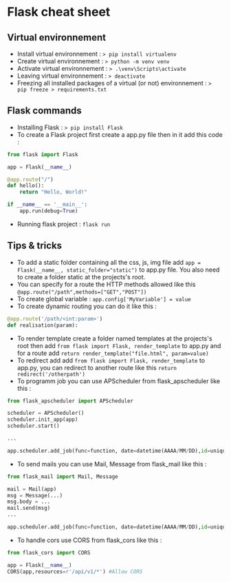 # Flask cheat sheet

## Virtual environnement
- Install virtual environnement : `> pip install virtualenv`
- Create virtual environnement : `> python -m venv venv`
- Activate virtual environnement : `> .\venv\Scripts\activate`
- Leaving virtual environnement : `> deactivate`
- Freezing all installed packages of a virtual (or not) environnement : `> pip freeze > requirements.txt`

## Flask commands
- Installing Flask : `> pip install Flask`
- To create a Flask project first create a app.py file then in it add this code :

```py
from flask import Flask

app = Flask(__name__)

@app.route("/")
def hello():
    return "Hello, World!"

if __name__ == '__main__':
    app.run(debug=True)
```

- Running flask project : `flask run`
  
## Tips & tricks
- To add a static folder containing all the css, js, img file add `app = Flask(__name__, static_folder="static")` to app.py file. You also need to create a folder static at the projects's root.
- You can specify for a route the HTTP methods allowed like this `@app.route("/path",methods=["GET","POST"])`
- To create global variable : `app.config['MyVariable'] = value`
- To create dynamic routing you can do it like this :
```py
@app.route('/path/<int:param>')
def realisation(param):
```
- To render template create a folder named templates at the projects's root then add `from flask import Flask, render_template` to app.py and for a route add `return render_template("file.html", param=value)`
- To redirect add add `from flask import Flask, render_template` to app.py, you can redirect to another route like this `return redirect('/otherpath')`
- To programm job you can use APScheduler from flask_apscheduler like this :
```py
from flask_apscheduler import APScheduler

scheduler = APScheduler()
scheduler.init_app(app)
scheduler.start()

...

app.scheduler.add_job(func=function, date=datetime(AAAA/MM/DD),id=unique_id,args=[ARGS_OF_FUNCTION])

```
- To send mails you can use Mail, Message from flask_mail like this :
```py
from flask_mail import Mail, Message

mail = Mail(app)
msg = Message(...)
msg.body = ...
mail.send(msg)
...

app.scheduler.add_job(func=function, date=datetime(AAAA/MM/DD),id=unique_id,args=[ARGS_OF_FUNCTION])

```
- To handle cors use CORS from flask_cors like this : 
```py
from flask_cors import CORS

app = Flask(__name__)
CORS(app,resources=r'/api/v1/*') #Allow CORS
```